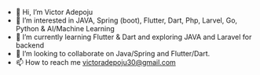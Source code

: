- 👋 Hi, I’m Victor Adepoju
- 👀 I’m interested in JAVA, Spring (boot), Flutter, Dart, Php, Larvel, Go, Python & AI/Machine Learning
- 🌱 I’m currently learning Flutter & Dart and exploring JAVA and Laravel for backend
- 💞️ I’m looking to collaborate on Java/Spring and Flutter/Dart.
- 📫 How to reach me victoradepoju30@gmail.com

<!---
victoradepoju/victoradepoju is a ✨ special ✨ repository because its `README.md` (this file) appears on your GitHub profile.
You can click the Preview link to take a look at your changes.
--->
